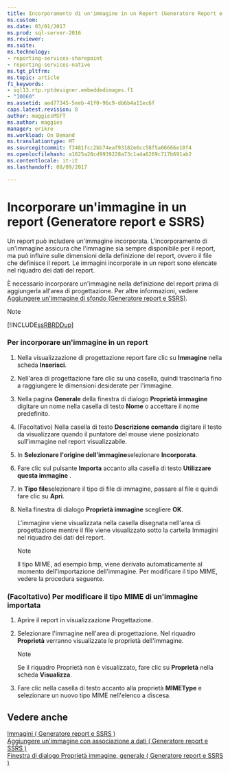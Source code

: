 ```yaml
---
title: Incorporamento di un'immagine in un Report (Generatore Report e SSRS) | Documenti Microsoft
ms.custom: 
ms.date: 03/01/2017
ms.prod: sql-server-2016
ms.reviewer: 
ms.suite: 
ms.technology:
- reporting-services-sharepoint
- reporting-services-native
ms.tgt_pltfrm: 
ms.topic: article
f1_keywords:
- sql13.rtp.rptdesigner.embeddedimages.f1
- "10060"
ms.assetid: aed77345-5eeb-41f0-96c9-db6b4a11ec6f
caps.latest.revision: 8
author: maggiesMSFT
ms.author: maggies
manager: erikre
ms.workload: On Demand
ms.translationtype: MT
ms.sourcegitcommit: f3481fcc2bb74eaf93182e6cc58f5a06666e10f4
ms.openlocfilehash: a1825a28cd9939228a73c1a4a6269c717b691ab2
ms.contentlocale: it-it
ms.lasthandoff: 08/09/2017

---
```

# <a name="embed-an-image-in-a-report-report-builder-and-ssrs"></a>Incorporare un'immagine in un report (Generatore report e SSRS)
  Un report può includere un'immagine incorporata. L'incorporamento di un'immagine assicura che l'immagine sia sempre disponibile per il report, ma può influire sulle dimensioni della definizione del report, ovvero il file che definisce il report. Le immagini incorporate in un report sono elencate nel riquadro dei dati del report.  
  
 È necessario incorporare un'immagine nella definizione del report prima di aggiungerla all'area di progettazione. Per altre informazioni, vedere [Aggiungere un'immagine di sfondo &#40;Generatore report e SSRS&#41;](../../reporting-services/report-design/add-a-background-image-report-builder-and-ssrs.md).  
  
> [!NOTE]  
>  [!INCLUDE[ssRBRDDup](../../includes/ssrbrddup-md.md)]  
  
### <a name="to-embed-an-image-in-a-report"></a>Per incorporare un'immagine in un report  
  
1.  Nella visualizzazione di progettazione report fare clic su **Immagine** nella scheda **Inserisci**.  
  
2.  Nell'area di progettazione fare clic su una casella, quindi trascinarla fino a raggiungere le dimensioni desiderate per l'immagine.  
  
3.  Nella pagina **Generale** della finestra di dialogo **Proprietà immagine** digitare un nome nella casella di testo **Nome** o accettare il nome predefinito.  
  
4.  (Facoltativo) Nella casella di testo **Descrizione comando** digitare il testo da visualizzare quando il puntatore del mouse viene posizionato sull'immagine nel report visualizzabile.  
  
5.  In **Selezionare l'origine dell'immagine**selezionare **Incorporata**.  
  
6.  Fare clic sul pulsante **Importa** accanto alla casella di testo **Utilizzare questa immagine** .  
  
7.  In **Tipo file**selezionare il tipo di file di immagine, passare al file e quindi fare clic su **Apri**.  
  
8.  Nella finestra di dialogo **Proprietà immagine** scegliere **OK**.  
  
     L'immagine viene visualizzata nella casella disegnata nell'area di progettazione mentre il file viene visualizzato sotto la cartella Immagini nel riquadro dei dati del report.  
  
    > [!NOTE]  
    >  Il tipo MIME, ad esempio bmp, viene derivato automaticamente al momento dell'importazione dell'immagine. Per modificare il tipo MIME, vedere la procedura seguente.  
  
### <a name="optional-to-change-the-mime-type-of-an-imported-image"></a>(Facoltativo) Per modificare il tipo MIME di un'immagine importata  
  
1.  Aprire il report in visualizzazione Progettazione.  
  
2.  Selezionare l'immagine nell'area di progettazione. Nel riquadro **Proprietà** verranno visualizzate le proprietà dell'immagine.  
  
    > [!NOTE]  
    >  Se il riquadro Proprietà non è visualizzato, fare clic su **Proprietà** nella scheda **Visualizza**.  
  
3.  Fare clic nella casella di testo accanto alla proprietà **MIMEType** e selezionare un nuovo tipo MIME nell'elenco a discesa.  
  
## <a name="see-also"></a>Vedere anche  
 [Immagini &#40; Generatore report e SSRS &#41;](../../reporting-services/report-design/images-report-builder-and-ssrs.md)   
 [Aggiungere un'immagine con associazione a dati &#40; Generatore report e SSRS &#41;](../../reporting-services/report-design/add-a-data-bound-image-report-builder-and-ssrs.md)   
 [Finestra di dialogo Proprietà immagine, generale &#40; Generatore report e SSRS &#41;](http://msdn.microsoft.com/library/c2218b93-f7fe-46ef-995f-d7dadf9752ec)  
  
  

